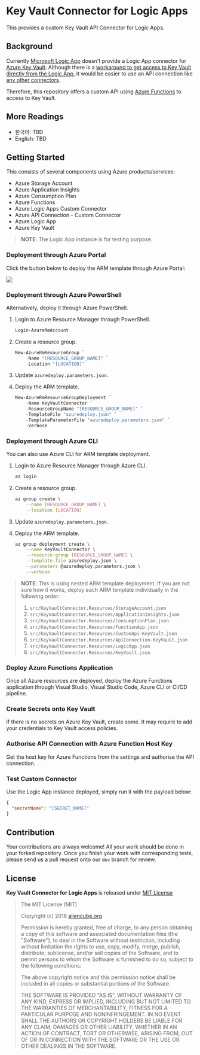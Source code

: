 # Key Vault Connector for Logic Apps #

This provides a custom Key Vault API Connector for Logic Apps.


## Background ##

Currently [Microsoft Logic App](https://azure.microsoft.com/en-us/services/logic-apps/) doesn't provide a Logic App connector for [Azure Key Vault](https://azure.microsoft.com/en-us/services/key-vault/). Although there is a [workaround to get access to Key Vault directly from the Logic App](https://devkimchi.com/2018/10/24/accessing-key-vault-from-logic-apps-with-managed-identity/), it would be easier to use an API connection like [any other connectors](https://docs.microsoft.com/en-us/azure/connectors/apis-list).

Therefore, this repository offers a custom API using [Azure Functions](https://azure.microsoft.com/en-us/services/functions/) to access to Key Vault.


## More Readings ##

* 한국어: TBD
* English: TBD


## Getting Started ##

This consists of several components using Azure products/services:

* Azure Storage Account
* Azure Application Insights
* Azure Consumption Plan
* Azure Functions
* Azure Logic Apps Custom Connector
* Azure API Connection - Custom Connector
* Azure Logic App
* Azure Key Vault

> **NOTE**: The Logic App instance is for testing purpose.


### Deployment through Azure Portal ###

Click the button below to deploy the ARM template through Azure Portal:

<a href="https://portal.azure.com/#create/Microsoft.Template/uri/https%3A%2F%2Fraw.githubusercontent.com%2Faliencube%2FKey-Vault-Connector-for-Logic-Apps%2Fmaster%2Fazuredeploy.json" target="_blank">
  <img src="https://azuredeploy.net/deploybutton.png" />
</a>


### Deployment through Azure PowerShell ###

Alternatively, deploy it through Azure PowerShell.

1. Login to Azure Resource Manager through PowerShell.

    ```powershell
    Login-AzureRmAccount
    ```
1. Create a resource group.

    ```powershell
    New-AzureRmResourceGroup `
        -Name "[RESOURCE_GROUP_NAME]" `
        -Location "[LOCATION]"
    ```

1. Update `azuredeploy.parameters.json`.
1. Deploy the ARM template.

    ```powershell
    New-AzureRmResourceGroupDeployment `
        -Name KeyVaultConnector `
        -ResourceGroupName "[RESOURCE_GROUP_NAME]" `
        -TemplateFile "azuredeploy.json" `
        -TemplateParameterFile "azuredeploy.parameters.json" `
        -Verbose
    ```

### Deployment through Azure CLI ###

You can also use Azure CLI for ARM template deployment.

1. Login to Azure Resource Manager through Azure CLI.

    ```bash
    az login
    ```
1. Create a resource group.

    ```bash
    az group create \
        --name [RESOURCE_GROUP_NAME] \
        --location [LOCATION]
    ```

1. Update `azuredeploy.parameters.json`.
1. Deploy the ARM template.

    ```bash
    az group deployment create \
        --name KeyVaultConnector \
        --resource-group [RESOURCE_GROUP_NAME] \
        --template-file azuredeploy.json \
        --parameters @azuredeploy.parameters.json \
        --verbose
    ```

> **NOTE**: This is using nested ARM template deployment. If you are not sure how it works, deploy each ARM template individually in the following order:
>
> 1. `src/KeyVaultConnector.Resources/StorageAccount.json`
> 1. `src/KeyVaultConnector.Resources/ApplicationInsights.json`
> 1. `src/KeyVaultConnector.Resources/ConsumptionPlan.json`
> 1. `src/KeyVaultConnector.Resources/FunctionApp.json`
> 1. `src/KeyVaultConnector.Resources/CustomApi-KeyVault.json`
> 1. `src/KeyVaultConnector.Resources/ApiConnection-KeyVault.json`
> 1. `src/KeyVaultConnector.Resources/LogicApp.json`
> 1. `src/KeyVaultConnector.Resources/KeyVault.json`


### Deploy Azure Functions Application ###

Once all Azure resources are deployed, deploy the Azure Functions application through Visual Studio, Visual Studio Code, Azure CLI or CI/CD pipeline.


### Create Secrets onto Key Vault ###

If there is no secrets on Azure Key Vault, create some. It may require to add your credentials to Key Vault access policies.


### Authorise API Connection with Azure Function Host Key ###

Get the host key for Azure Functions from the settings and authorise the API connection.


### Test Custom Connector ###

Use the Logic App instance deployed, simply run it with the payload below:

```json
{
  "secretName": "[SECRET_NAME]"
}
```


## Contribution ##

Your contributions are always welcome! All your work should be done in your forked repository. Once you finish your work with corresponding tests, please send us a pull request onto our `dev` branch for review.


## License ##

**Key Vault Connector for Logic Apps** is released under [MIT License](http://opensource.org/licenses/MIT)

> The MIT License (MIT)
>
> Copyright (c) 2018 [aliencube.org](https://aliencube.org)
> 
> Permission is hereby granted, free of charge, to any person obtaining a copy of this software and associated documentation files (the "Software"), to deal in the Software without restriction, including without limitation the rights to use, copy, modify, merge, publish, distribute, sublicense, and/or sell copies of the Software, and to permit persons to whom the Software is furnished to do so, subject to the following conditions:
> 
> The above copyright notice and this permission notice shall be included in all copies or substantial portions of the Software.
> 
> THE SOFTWARE IS PROVIDED "AS IS", WITHOUT WARRANTY OF ANY KIND, EXPRESS OR IMPLIED, INCLUDING BUT NOT LIMITED TO THE WARRANTIES OF MERCHANTABILITY, FITNESS FOR A PARTICULAR PURPOSE AND NONINFRINGEMENT. IN NO EVENT SHALL THE AUTHORS OR COPYRIGHT HOLDERS BE LIABLE FOR ANY CLAIM, DAMAGES OR OTHER LIABILITY, WHETHER IN AN ACTION OF CONTRACT, TORT OR OTHERWISE, ARISING FROM, OUT OF OR IN CONNECTION WITH THE SOFTWARE OR THE USE OR OTHER DEALINGS IN THE SOFTWARE.
